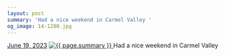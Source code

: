 ```yaml
---
layout: post
summary: 'Had a nice weekend in Carmel Valley '
og_image: 14-1280.jpg
---
```


<p>
  <time>
    <a href="/14">June 19, 2023</a>
  </time>
  <a href="/14">
    <img src="{{ site.assets_url }}/14-640.jpg" srcset="{{ site.assets_url }}/14-320.jpg 320w, {{ site.assets_url }}/14-640.jpg 640w, {{ site.assets_url }}/14-960.jpg 960w, {{ site.assets_url }}/14-1280.jpg 1280w" sizes="(min-width: 700px) 50vw, calc(100vw - 2rem)" alt="{{ page.summary }}" />
  </a>
  <span>Had a nice weekend in Carmel Valley </span>
</p>
